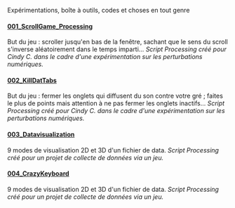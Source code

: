 Expérimentations, boîte à outils, codes et choses en tout genre

#### [001_ScrollGame_Processing](001_ScrollGame_Processing/)
But du jeu : scroller jusqu'en bas de la fenêtre, sachant que le sens du scroll s'inverse aléatoirement dans le temps imparti…
*Script Processing créé pour Cindy C. dans le cadre d'une expérimentation sur les perturbations numériques.*

#### [002_KillDatTabs](002_KillDatTabs/)
But du jeu : fermer les onglets qui diffusent du son contre votre gré ; faites le plus de points mais attention à ne pas fermer les onglets inactifs…
*Script Processing créé pour Cindy C. dans le cadre d'une expérimentation sur les perturbations numériques.*

#### [003_Datavisualization](003_Datavisualization/)
9 modes de visualisation 2D et 3D d'un fichier de data.
*Script Processing créé pour un projet de collecte de données via un jeu.*

#### [004_CrazyKeyboard](004_CrazyKeyboard/)
9 modes de visualisation 2D et 3D d'un fichier de data.
*Script Processing créé pour un projet de collecte de données via un jeu.*
